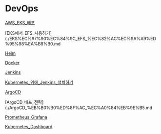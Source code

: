 # DevOps

[AWS_EKS_배포](./AWS_EKS_%EB%B0%B0%ED%8F%AC.md)

[EKS에서_EFS_사용하기](./EKS%EC%97%90%EC%84%9C_EFS_%EC%82%AC%EC%9A%A9%ED%95%98%EA%B8%B0.md

[Helm](./Helm.md)

[Docker](./Docker.md)

[Jenkins](./Jenkins.md)

[Kubernetes_위에_Jenkins_설치하기](./Kubernetes_%EC%9C%84%EC%97%90_Jenkins_%EC%84%A4%EC%B9%98.md)

[ArgoCD](./ArgoCD.md)

[ArgoCD_배포_전략](./ArgoCD_%EB%B0%B0%ED%8F%AC_%EC%A0%84%EB%9E%B5.md

[Prometheus_Grafana](./Prometheus_Grafana.md)

[Kubernetes_Dashboard](./Kubernetes_Dashboard.md)
